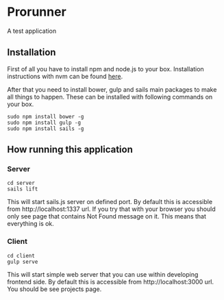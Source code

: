 # Prorunner

A test application

## Installation

First of all you have to install npm and node.js to your box. Installation instructions with nvm can be found [here](https://www.digitalocean.com/community/tutorials/how-to-install-node-js-with-nvm-node-version-manager-on-a-vps).

After that you need to install bower, gulp and sails main packages to make all things to happen. These can be installed with following commands on your box.

```
sudo npm install bower -g
sudo npm install gulp -g
sudo npm install sails -g
```

## How running this application

### Server

  ```
  cd server
  sails lift
  ```
This will start sails.js server on defined port. By default this is accessible from http://localhost:1337 url. If you try that with your browser you should only see page that contains Not Found message on it. This means that everything is ok.

### Client
  ```
  cd client
  gulp serve
  ```
This will start simple web server that you can use within developing frontend side. By default this is accessible from http://localhost:3000 url. You should be see projects page.
